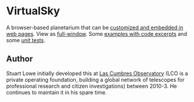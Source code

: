 VirtualSky
==========

A browser-based planetarium that can be [customized and embedded in web pages](http://lcogt.net/virtualsky/embed/custom.html). View as [full-window](http://slowe.github.io/VirtualSky/embed?projection=stereo). Some [examples with code excerpts](http://slowe.github.io/VirtualSky/) and some [unit tests](http://slowe.github.io/VirtualSky/tests).


Author
------
Stuart Lowe initially developed this at [Las Cumbres Observatory](https://lco.global/) (LCO is a private operating foundation, building a global network of telescopes for professional research and citizen investigations) between 2010-3. He continues to maintain it in his spare time.
